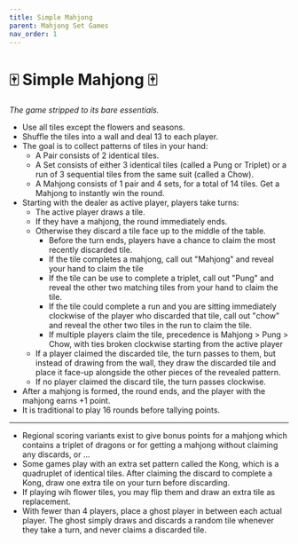 ```yaml
---
title: Simple Mahjong
parent: Mahjong Set Games
nav_order: 1
---
```


# 🀄 Simple Mahjong 🀄

*The game stripped to its bare essentials.*

- Use all tiles except the flowers and seasons.
- Shuffle the tiles into a wall and deal 13 to each player.
- The goal is to collect patterns of tiles in your hand:
    - A Pair consists of 2 identical tiles.
    - A Set consists of either 3 identical tiles (called a Pung or Triplet) or a run of 3 sequential tiles from the same suit (called a Chow).
    - A Mahjong consists of 1 pair and 4 sets, for a total of 14 tiles. Get a Mahjong to instantly win the round.
- Starting with the dealer as active player, players take turns:
    - The active player draws a tile.
    - If they have a mahjong, the round immediately ends.
    - Otherwise they discard a tile face up to the middle of the table.
        - Before the turn ends, players have a chance to claim the most recently discarded tile.
        - If the tile completes a mahjong, call out "Mahjong" and reveal your hand to claim the tile
        - If the tile can be use to complete a triplet, call out "Pung" and reveal the other two matching tiles from your hand to claim the tile.
        - If the tile could complete a run and you are sitting immediately clockwise of the player who discarded that tile, call out "chow" and reveal the other two tiles in the run to claim the tile.
        - If multiple players claim the tile, precedence is Mahjong > Pung > Chow, with ties broken clockwise starting from the active player
    - If a player claimed the discarded tile, the turn passes to them, but instead of drawing from the wall, they draw the discarded tile and place it face-up alongside the other pieces of the revealed pattern.
    - If no player claimed the discard tile, the turn passes clockwise.
- After a mahjong is formed, the round ends, and the player with the mahjong earns +1 point.
- It is traditional to play 16 rounds before tallying points.

---

- Regional scoring variants exist to give bonus points for a mahjong which contains a triplet of dragons or for getting a mahjong without claiming any discards, or ...
- Some games play with an extra set pattern called the Kong, which is a quadruplet of identical tiles. After claiming the discard to complete a Kong, draw one extra tile on your turn before discarding.
- If playing wih flower tiles, you may flip them and draw an extra tile as replacement.
- With fewer than 4 players, place a ghost player in between each actual player. The ghost simply draws and discards a random tile whenever they take a turn, and never claims a discarded tile.


